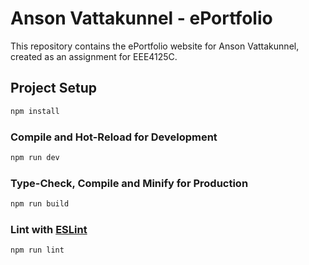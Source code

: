 # Anson Vattakunnel - ePortfolio

This repository contains the ePortfolio website for Anson Vattakunnel, created as an assignment for EEE4125C.

## Project Setup

```sh
npm install
```

### Compile and Hot-Reload for Development

```sh
npm run dev
```

### Type-Check, Compile and Minify for Production

```sh
npm run build
```

### Lint with [ESLint](https://eslint.org/)

```sh
npm run lint
```
